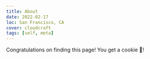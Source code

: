 ```yaml
---
title: About
date: 2022-02-17
loc: San Francisco, CA
cover: cloudcraft
tags: [self, meta]
---
```


Congratulations on finding this page! You get a cookie 🍪!
